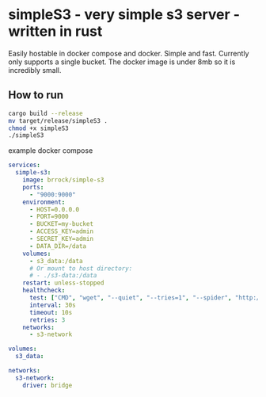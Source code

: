 # simpleS3 - very simple s3 server - written in rust 
Easily hostable in docker compose and docker. Simple and fast. Currently only supports a single bucket. The docker image is under 8mb so it is incredibly small.
## How to run
```sh
cargo build --release
mv target/release/simpleS3 .
chmod +x simpleS3 
./simpleS3
```
example docker compose 
```yaml
services:
  simple-s3:
    image: brrock/simple-s3
    ports:
      - "9000:9000"
    environment:
      - HOST=0.0.0.0
      - PORT=9000
      - BUCKET=my-bucket
      - ACCESS_KEY=admin
      - SECRET_KEY=admin
      - DATA_DIR=/data
    volumes:
      - s3_data:/data
      # Or mount to host directory:
      # - ./s3-data:/data
    restart: unless-stopped
    healthcheck:
      test: ["CMD", "wget", "--quiet", "--tries=1", "--spider", "http://localhost:9000/"]
      interval: 30s
      timeout: 10s
      retries: 3
    networks:
      - s3-network

volumes:
  s3_data:

networks:
  s3-network:
    driver: bridge
```